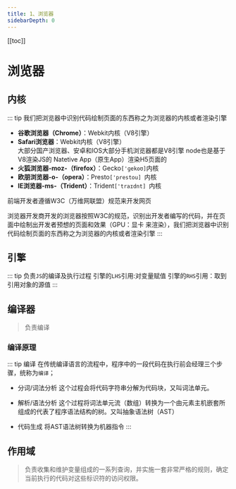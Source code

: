 ```yaml
---
title: 1、浏览器
sidebarDepth: 0
---
```

[[toc]]
# 浏览器
## 内核
::: tip
我们把浏览器中识别代码绘制页面的东西称之为浏览器的内核或者渲染引擎
- **谷歌浏览器（Chrome）**：Webkit内核（V8引擎）<br>
- **Safari浏览器**：Webkit内核（V8引擎）<br>
  大部分国产浏览器、安卓和IOS大部分手机浏览器都是V8引擎
	node也是基于V8渲染JS的
	Natetive App（原生App）渲染H5页面的
- **火狐浏览器-moz-（firefox）**：Gecko`['ɡekoʊ]`内核
- **欧朋浏览器-o-（opera）**：Presto`['prestou] `内核
- **IE浏览器-ms-（Trident）**：Trident`['traɪdnt] `内核

前端开发者遵循W3C（万维网联盟）规范来开发网页

浏览器开发商开发的浏览器按照W3C的规范，识别出开发者编写的代码，并在页面中绘制出开发者预想的页面和效果（GPU：显卡 来渲染），我们把浏览器中识别代码绘制页面的东西称之为浏览器的内核或者渲染引擎
:::
## 引擎
::: tip
负责`JS`的编译及执行过程
引擎的`LHS`引用:对变量赋值
引擎的`RHS`引用：取到引用对象的源值
:::
## 编译器
>负责编译
### 编译原理
::: tip 编译
在传统编译语言的流程中，程序中的一段代码在执行前会经理三个步骤，统称为`编译`；
- 分词/词法分析
  这个过程会将代码字符串分解为代码块，又叫词法单元。

- 解析/语法分析
  这个过程将词法单元流（数组）转换为一个由元素主机嵌套所组成的代表了程序语法结构的树。又叫抽象语法树（AST）

- 代码生成
  将AST语法树转换为机器指令
:::
## 作用域
>负责收集和维护变量组成的一系列查询，并实施一套非常严格的规则，确定当前执行的代码对这些标识符的访问权限。